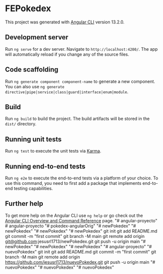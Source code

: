 # FEPokedex

This project was generated with [Angular CLI](https://github.com/angular/angular-cli) version 13.2.0.

## Development server

Run `ng serve` for a dev server. Navigate to `http://localhost:4200/`. The app will automatically reload if you change any of the source files.

## Code scaffolding

Run `ng generate component component-name` to generate a new component. You can also use `ng generate directive|pipe|service|class|guard|interface|enum|module`.

## Build

Run `ng build` to build the project. The build artifacts will be stored in the `dist/` directory.

## Running unit tests

Run `ng test` to execute the unit tests via [Karma](https://karma-runner.github.io).

## Running end-to-end tests

Run `ng e2e` to execute the end-to-end tests via a platform of your choice. To use this command, you need to first add a package that implements end-to-end testing capabilities.

## Further help

To get more help on the Angular CLI use `ng help` or go check out the [Angular CLI Overview and Command Reference](https://angular.io/cli) page.
"# angular-proyecto" 
#   a n g u l a r - p r o y e c t o  
 "# pokedex-angularOrig" 
"# newPokedex" 
"# newPokedex" 
"# newPokedex" 
"# newPokedex"  git init git add README.md git commit -m "first commit" git branch -M main git remote add origin git@github.com:jesusrl1713/newPokedex.git git push -u origin main
"# newPokedex" 
"# newPokedex" 
"# newPokedex" 
"# angular-proyecto" 
"# nuevoPokedex"  git init git add README.md git commit -m "first commit" git branch -M main git remote add origin https://github.com/jesusrl1713/nuevoPokedex.git git push -u origin main
"# nuevoPokedex" 
"# nuevoPokedex" 
"# nuevoPokedex" 
